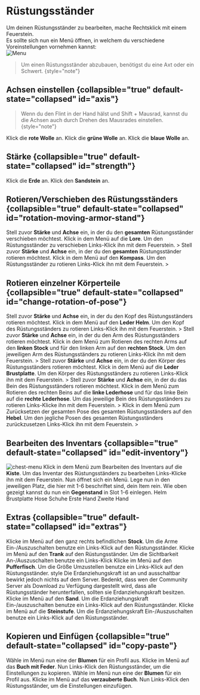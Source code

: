 # Rüstungsständer

Um deinen Rüstungsständer zu bearbeiten, mache <shortcut>Rechtsklick</shortcut> mit einem <tooltip term="Flintstone">Feuerstein</tooltip>. \
Es sollte sich nun ein Menü öffnen, in welchem du verschiedene Voreinstellungen vornehmen 
kannst: \
![Menu](https://i.imgur.com/FZzCl1M.png)

> Um einen Rüstungsständer abzubauen, benötigst du eine Axt oder ein Schwert.
{style="note"}
## Achsen einstellen {collapsible="true" default-state="collapsed" id="axis"}
>Wenn du den Flint in der Hand hälst und <shortcut>Shift + Mausrad</shortcut>, kannst du die Achsen auch durch Drehen des Mausrades einstellen.
{style="note"}
<procedure title="x-Achse einstellen">
<step>Klick die <b>rote Wolle</b> an.</step>
</procedure>
<procedure title="y-Achse einstellen">
<step>Klick die <b>grüne Wolle</b> an.</step>
</procedure>
<procedure title="z-Achse einstellen">
<step>Klick die <b>blaue Wolle</b> an.</step>
</procedure>

## Stärke {collapsible="true" default-state="collapsed" id="strength"}
<procedure title="Grobe Anpassung"> 
<step>Klick die <b>Erde</b> an.</step>
</procedure>
<procedure title="Feine Anpassung">
<step>Klick den <b>Sandstein</b> an.</step>
</procedure>

## Rotieren/Verschieben des Rüstungsständers {collapsible="true" default-state="collapsed" id="rotation-moving-armor-stand"}
<procedure title="Verschieben">
<step>
Stell zuvor <b>Stärke</b> und <b>Achse</b> ein, in der du den <b>gesamten</b> Rüstungsständer verschieben möchtest.
</step>
<step>
Klick in dem Menü auf die <b>Lore</b>.
</step>
<step>
Um den Rüstungsständer zu verschieben <shortcut>Links-Klick</shortcut> ihn mit dem <tooltip term="Flintstone">Feuerstein</tooltip>.   
</step>>
</procedure>
<procedure title="Rotieren">
<step>
Stell zuvor <b>Stärke</b> und <b>Achse</b> ein, in der du den <b>gesamten</b> Rüstungsständer rotieren möchtest.
</step>
<step>
Klick in dem Menü auf den <b>Kompass</b>.
</step>
<step>
Um den Rüstungsständer zu rotieren <shortcut>Links-Klick</shortcut> ihn mit dem <tooltip term="Flintstone">Feuerstein</tooltip>.   
</step>>
</procedure>

## Rotieren einzelner Körperteile {collapsible="true" default-state="collapsed" id="change-rotation-of-pose"}
<procedure title="Rotieren des Kopfes" collapsible="true" default-state="collapsed" id="rotation-of-head">
<step>
Stell zuvor <b>Stärke</b> und <b>Achse</b> ein, in der du den Kopf des Rüstungsständers rotieren möchtest.
</step>
<step>
Klick in dem Menü auf den <b>Leder Helm</b>.
</step>
<step>
Um den Kopf des Rüstungsständers zu rotieren <shortcut>Links-Klick</shortcut> ihn mit dem <tooltip term="Flintstone">Feuerstein</tooltip>.   
</step>>
</procedure>
<procedure title="Rotieren der Arme" collapsible="true" default-state="collapsed" id="rotation-of-arm">
<step>
Stell zuvor <b>Stärke</b> und <b>Achse</b> ein, in der du den Arm des Rüstungsständers rotieren möchtest.
</step>
<step>
Klick in dem Menü zum Rotieren des rechten Arms auf den <b>linken Stock</b> und für den linken Arm auf den <b>rechten Stock</b>.
</step>
<step>
Um den jeweiligen Arm des Rüstungsständers zu rotieren <shortcut>Links-Klick</shortcut> ihn mit dem <tooltip term="Flintstone">Feuerstein</tooltip>.   
</step>>
</procedure>
<procedure title="Rotieren des Körpers" collapsible="true" default-state="collapsed" id="rotation-of-body">
<step>
Stell zuvor <b>Stärke</b> und <b>Achse</b> ein, in der du den Körper des Rüstungsständers rotieren möchtest.
</step>
<step>
Klick in dem Menü auf die <b>Leder Brustplatte</b>.
</step>
<step>
Um den Körper des Rüstungsständers zu rotieren <shortcut>Links-Klick</shortcut> ihn mit dem <tooltip term="Flintstone">Feuerstein</tooltip>.   
</step>>
</procedure>
<procedure title="Rotieren der Beine" collapsible="true" default-state="collapsed" id="rotation-of-leg">
<step>
Stell zuvor <b>Stärke</b> und <b>Achse</b> ein, in der du das Bein des Rüstungsständers rotieren möchtest.
</step>
<step>
Klick in dem Menü zum Rotieren des rechten Beins auf die <b>linke Lederhose</b> und für das linke Bein auf die <b>rechte Lederhose</b>.
</step>
<step>
Um das jeweilige Bein des Rüstungsständers zu rotieren <shortcut>Links-Klicke</shortcut> ihn mit dem <tooltip term="Flintstone">Feuerstein</tooltip>.   
</step>>
</procedure>
<procedure title="Zurücksetzen der gesamten Pose" collapsible="true" default-state="collapsed" id="resetting-pose">
<step>
Klick in dem Menü zum Zurücksetzen der gesamten Pose des gesamten Rüstungsständers auf den <b>Hebel</b>.
</step>
<step>
Um den jegliche Posen des gesamten Rüstungsständers zurückzusetzen <shortcut>Links-Klick</shortcut> ihn mit dem <tooltip term="Flintstone">Feuerstein</tooltip>.   
</step>>
</procedure>

## Bearbeiten des Inventars {collapsible="true" default-state="collapsed" id="edit-inventory"}
<procedure>
<img src="https://i.imgur.com/M51Cgz7.png" alt="chest-menu"/>
<step>
Klick in dem Menü zum Bearbeiten des Inventars auf die <b>Kiste</b>.
</step>
<step>
Um das Inventar des Rüstungsständers zu bearbeiten <shortcut>Links-Klicke</shortcut> ihn mit dem <tooltip term="Flintstone">Feuerstein</tooltip>.   
</step>
<step>
Nun öffnet sich ein Menü.
Lege nun in den jeweiligen Platz, die hier mit 1-6 beschriftet sind, dein Item rein.
</step>
<step>
Wie oben gezeigt kannst du nun ein <b>Gegenstand</b> in Slot 1-6 einlegen.
</step>
<procedure title="Slots von 1-6">
<step>Helm</step>
<step>Brustplatte</step>
<step>Hose</step>
<step>Schuhe</step>
<step>Erste Hand</step>
<step>Zweite Hand</step>
</procedure>
</procedure>

## Extras {collapsible="true" default-state="collapsed" id="extras"}
<procedure title="Arme an/ausschalten" collapsible="true" default-state="collapsed">
<step>
Klicke im Menü auf den ganz rechts befindlichen <b>Stock</b>.
</step>
<step>
Um die Arme Ein-/Auszuschalten benutze ein <shortcut>Links-Klick</shortcut> auf den Rüstungsständer.
</step>
</procedure>
<procedure title="Sichtbarkeit an/ausschalten" collapsible="true" default-state="collapsed">
<step>
Klicke im Menü auf den <b>Trank</b> auf den Rüstungsständer.
</step>
<step>
Um die Sichtbarkeit An-/Auszuschalten benutze ein <shortcut>Links-Klick</shortcut>
</step>
</procedure>
<procedure title="Größe an/ausschalten" collapsible="true" default-state="collapsed">
<step>
Klicke im Menü auf den <b>Pufferfisch</b>.
</step>
<step>
Um die Größe Umzustellen benutze ein <shortcut>Links-Klick</shortcut> auf den Rüstungsständer.
</step>
</procedure>
<procedure title="Erdanziehungskraft an/ausschalten" collapsible="true" default-state="collapsed">
style <warning>Die Erdanziehungskraft ist an und ausschaltbar bewirkt jedoch nichts auf dem Server. Bedenkt, dass wen der Community Server als Download zu Verfügung dargestellt wird, dass alle Rüstungsständer herunterfallen, sollten sie Erdanziehungskraft besitzen.</warning>
<step>
Klicke im Menü auf den <b>Sand</b>.
</step>
<step>
Um die Erdanziehungskraft Ein-/auszuschalten benutze ein <shortcut>Links-Klick</shortcut> auf den Rüstungsständer.
</step>
</procedure>
<procedure title="Bodenplatte an/ausschalten" collapsible="true" default-state="collapsed">
<step>
Klicke im Menü auf die <b>Steinstufe</b>.
</step>
<step>
Um die Erdanziehungskraft Ein-/Auszuschalten benutze ein <shortcut>Links-Klick</shortcut> auf den Rüstungsständer.
</step>
</procedure>

## Kopieren und Einfügen {collapsible="true" default-state="collapsed" id="copy-paste"}
<procedure title="Kopieren" collapsible="true" default-state="collapsed">
<step>
Wähle im Menü nun eine der <b>Blumen</b> für ein Profil aus.
</step>
<step>
Klicke im Menü auf das <b>Buch mit Feder</b>.
</step>
<step>
Nun <shortcut>Links-Klick</shortcut> den Rüstungsständer, um die Einstellungen zu kopieren.
</step>
</procedure>
<procedure title="Einfügen" collapsible="true" default-state="collapsed">
<step>
Wähle im Menü nun eine der <b>Blumen</b> für ein Profil aus.
</step>
<step>
Klicke im Menü auf das <b>verzauberte Buch</b>.
</step>
<step>
Nun <shortcut>Links-Klick</shortcut> den Rüstungsständer, um die Einstellungen einzufügen.
</step>
</procedure>